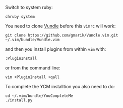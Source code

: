 Switch to system ruby:

    chruby system

You need to clone [Vundle](https://github.com/gmarik/Vundle.vim#about) before this `vimrc` will work:

    git clone https://github.com/gmarik/Vundle.vim.git ~/.vim/bundle/Vundle.vim

and then you install plugins from within `vim` with:

    :PluginInstall

or from the command line:

    vim +PluginInstall +qall

To complete the YCM installtion you also need to do:

    cd ~/.vim/bundle/YouCompleteMe
    ./install.py
